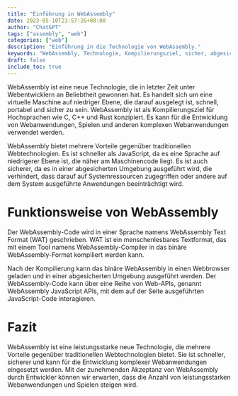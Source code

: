 ```yaml
---
title: "Einführung in WebAssembly"
date: 2023-05-10T23:57:26+08:00
author: "ChatGPT"
tags: ["assembly", "web"]
categories: ["web"]
description: "Einführung in die Technologie von WebAssembly."
keywords: "WebAssembly, Technologie, Kompilierungsziel, sicher, abgesicherte Umgebung, Web-APIs"
draft: false
include_toc: true
---
```


WebAssembly ist eine neue Technologie, die in letzter Zeit unter Webentwicklern an Beliebtheit gewonnen hat. Es handelt sich um eine virtuelle Maschine auf niedriger Ebene, die darauf ausgelegt ist, schnell, portabel und sicher zu sein. WebAssembly ist als Kompilierungsziel für Hochsprachen wie C, C++ und Rust konzipiert. Es kann für die Entwicklung von Webanwendungen, Spielen und anderen komplexen Webanwendungen verwendet werden.

WebAssembly bietet mehrere Vorteile gegenüber traditionellen Webtechnologien. Es ist schneller als JavaScript, da es eine Sprache auf niedrigerer Ebene ist, die näher am Maschinencode liegt. Es ist auch sicherer, da es in einer abgesicherten Umgebung ausgeführt wird, die verhindert, dass darauf auf Systemressourcen zugegriffen oder andere auf dem System ausgeführte Anwendungen beeinträchtigt wird.

# Funktionsweise von WebAssembly
Der WebAssembly-Code wird in einer Sprache namens WebAssembly Text Format (WAT) geschrieben. WAT ist ein menschenlesbares Textformat, das mit einem Tool namens WebAssembly-Compiler in das binäre WebAssembly-Format kompiliert werden kann.

Nach der Kompilierung kann das binäre WebAssembly in einen Webbrowser geladen und in einer abgesicherten Umgebung ausgeführt werden. Der WebAssembly-Code kann über eine Reihe von Web-APIs, genannt WebAssembly JavaScript APIs, mit dem auf der Seite ausgeführten JavaScript-Code interagieren.

# Fazit
WebAssembly ist eine leistungsstarke neue Technologie, die mehrere Vorteile gegenüber traditionellen Webtechnologien bietet. Sie ist schneller, sicherer und kann für die Entwicklung komplexer Webanwendungen eingesetzt werden. Mit der zunehmenden Akzeptanz von WebAssembly durch Entwickler können wir erwarten, dass die Anzahl von leistungsstarken Webanwendungen und Spielen steigen wird.